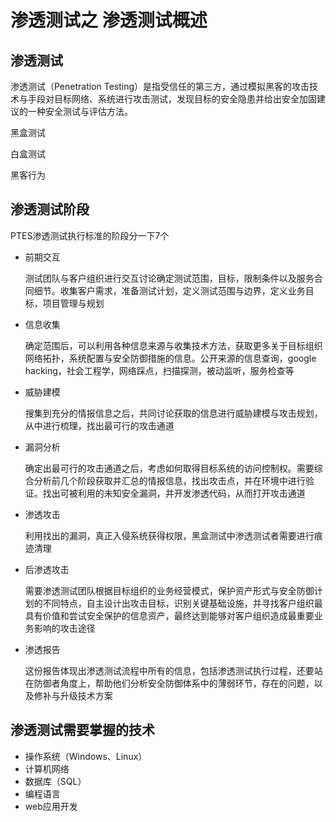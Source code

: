 # 渗透测试之 渗透测试概述

## 渗透测试

渗透测试（Penetration Testing）是指受信任的第三方，通过模拟黑客的攻击技术与手段对目标网络、系统进行攻击测试，发现目标的安全隐患并给出安全加固建议的一种安全测试与评估方法。





黑盒测试

白盒测试



黑客行为

 

## 渗透测试阶段

PTES渗透测试执行标准的阶段分一下7个

- 前期交互

  测试团队与客户组织进行交互讨论确定测试范围，目标，限制条件以及服务合同细节。收集客户需求，准备测试计划，定义测试范围与边界，定义业务目标，项目管理与规划

- 信息收集

  确定范围后，可以利用各种信息来源与收集技术方法，获取更多关于目标组织网络拓扑，系统配置与安全防御措施的信息。公开来源的信息查询，google hacking，社会工程学，网络踩点，扫描探测，被动监听，服务检查等

- 威胁建模

  搜集到充分的情报信息之后，共同讨论获取的信息进行威胁建模与攻击规划，从中进行梳理，找出最可行的攻击通道

- 漏洞分析

  确定出最可行的攻击通道之后，考虑如何取得目标系统的访问控制权。需要综合分析前几个阶段获取并汇总的情报信息，找出攻击点，并在环境中进行验证。找出可被利用的未知安全漏洞，并开发渗透代码，从而打开攻击通道

- 渗透攻击

  利用找出的漏洞，真正入侵系统获得权限，黑盒测试中渗透测试者需要进行痕迹清理

- 后渗透攻击

  需要渗透测试团队根据目标组织的业务经营模式，保护资产形式与安全防御计划的不同特点，自主设计出攻击目标，识别关键基础设施，并寻找客户组织最具有价值和尝试安全保护的信息资产，最终达到能够对客户组织造成最重要业务影响的攻击途径

- 渗透报告

  这份报告体现出渗透测试流程中所有的信息，包括渗透测试执行过程，还要站在防御者角度上，帮助他们分析安全防御体系中的薄弱环节，存在的问题，以及修补与升级技术方案



## 渗透测试需要掌握的技术

- 操作系统（Windows、Linux）
- 计算机网络
- 数据库（SQL）
- 编程语言
- web应用开发